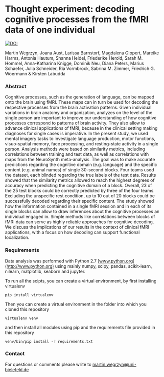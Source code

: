 # Thought experiment: decoding cognitive processes from the fMRI data of one individual  

[![DOI](https://zenodo.org/badge/DOI/10.5281/zenodo.1323666.svg)](https://doi.org/10.5281/zenodo.1323666)  

Martin Wegrzyn, Joana Aust, Larissa Barnstorf, Magdalena Gippert, Mareike Harms, Antonia Hautum, Shanna Heidel, Friederike Herold, Sarah M. Hommel, Anna-Katharina Knigge, Dominik Neu, Diana Peters, Marius Schaefer, Julia Schneider, Ria Vormbrock, Sabrina M. Zimmer, Friedrich G. Woermann & Kirsten Labudda

### Abstract
Cognitive processes, such as the generation of language, can be mapped onto the brain using fMRI. These maps can in turn be used for decoding the respective processes from the brain activation patterns. Given individual variations in brain anatomy and organization, analyzes on the level of the single person are important to improve our understanding of how cognitive processes correspond to patterns of brain activity. They also allow to advance clinical applications of fMRI, because in the clinical setting making diagnoses for single cases is imperative. 
In the present study, we used mental imagery tasks to investigate language production, motor functions, visuo-spatial memory, face processing, and resting-state activity in a single person. Analysis methods were based on similarity metrics, including correlations between training and test data, as well as correlations with maps from the NeuroSynth meta-analysis. The goal was to make accurate predictions regarding the cognitive domain (e.g. language) and the specific content (e.g. animal names) of single 30-second blocks. Four teams used the dataset, each blinded regarding the true labels of the test data. 
Results showed that the similarity metrics allowed to reach the highest degrees of accuracy when predicting the cognitive domain of a block. Overall, 23 of the 25 test blocks could be correctly predicted by three of the four teams. Excluding the unspecific rest condition, up to 10 out of 20 blocks could be successfully decoded regarding their specific content.
The study showed how the information contained in a single fMRI session and in each of its single blocks can allow to draw inferences about the cognitive processes an individual engaged in. Simple methods like correlations between blocks of fMRI data can serve as highly reliable approaches for cognitive decoding. We discuss the implications of our results in the context of clinical fMRI applications, with a focus on how decoding can support functional localization.


### Requirements

Data analysis was performed with Python 2.7 [www.python.org](http://www.python.org) using mainly numpy, scipy, pandas, scikit-learn, nilearn, matplotlib, seaborn and jupyter.

To run all the scipts, you can create a virtual environment, by first installing virtualenv


```shell
pip install virtualenv
```
Then you can create a virtual environment in the folder into which you cloned this repository

```shell
virtualenv venv
```

and then install all modules using pip and the requirements file provided in this repository


```shell
venv/bin/pip install -r requirements.txt
```


### Contact

For questions or comments please write to [martin.wegrzyn@uni-bielefeld.de](mailto:martin.wegrzyn@uni-bielefeld.de)

